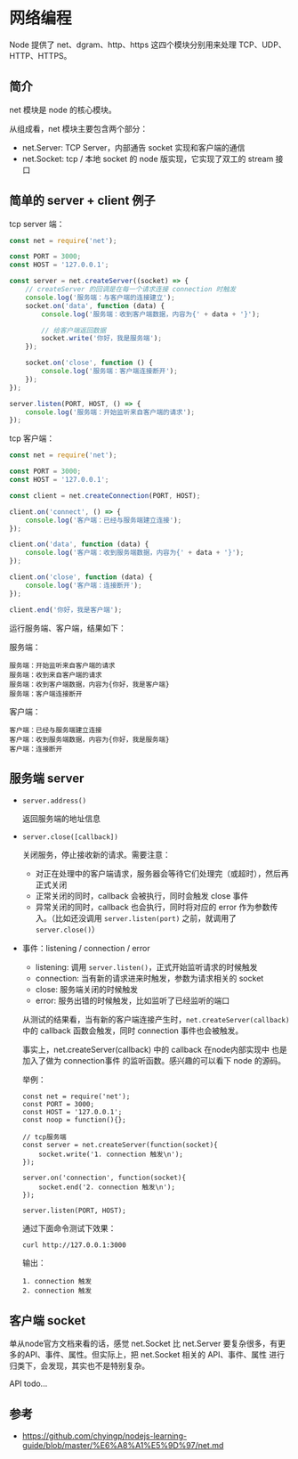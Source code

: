 # 网络编程

Node 提供了 net、dgram、http、https 这四个模块分别用来处理 TCP、UDP、HTTP、HTTPS。

## 简介

net 模块是 node 的核心模块。

从组成看，net 模块主要包含两个部分：

+   net.Server: TCP Server，内部通告 socket 实现和客户端的通信
+   net.Socket: tcp / 本地 socket 的 node 版实现，它实现了双工的 stream 接口

## 简单的 server + client 例子

tcp server 端：

```javascript
const net = require('net');

const PORT = 3000;
const HOST = '127.0.0.1';

const server = net.createServer((socket) => {
    // createServer 的回调是在每一个请求连接 connection 时触发
    console.log('服务端：与客户端的连接建立');
    socket.on('data', function (data) {
        console.log('服务端：收到客户端数据，内容为{' + data + '}');

        // 给客户端返回数据
        socket.write('你好，我是服务端');
    });

    socket.on('close', function () {
        console.log('服务端：客户端连接断开');
    });
});

server.listen(PORT, HOST, () => {
    console.log('服务端：开始监听来自客户端的请求');
});
```

tcp 客户端：

```javascript
const net = require('net');

const PORT = 3000;
const HOST = '127.0.0.1';

const client = net.createConnection(PORT, HOST);

client.on('connect', () => {
    console.log('客户端：已经与服务端建立连接');
});

client.on('data', function (data) {
    console.log('客户端：收到服务端数据，内容为{' + data + '}');
});

client.on('close', function (data) {
    console.log('客户端：连接断开');
});

client.end('你好，我是客户端');
```

运行服务端、客户端，结果如下：

服务端：

```
服务端：开始监听来自客户端的请求
服务端：收到来自客户端的请求
服务端：收到客户端数据，内容为{你好，我是客户端}
服务端：客户端连接断开
```

客户端：

```
客户端：已经与服务端建立连接
客户端：收到服务端数据，内容为{你好，我是服务端}
客户端：连接断开
```

## 服务端 server

+   `server.address()`

    返回服务端的地址信息

+   `server.close([callback])`

    关闭服务，停止接收新的请求。需要注意：

    +   对正在处理中的客户端请求，服务器会等待它们处理完（或超时），然后再正式关闭
    +   正常关闭的同时，callback 会被执行，同时会触发 close 事件
    +   异常关闭的同时，callback 也会执行，同时将对应的 error 作为参数传入。（比如还没调用 `server.listen(port)` 之前，就调用了 `server.close()`）

+   事件：listening / connection / error
 
    +   listening: 调用 `server.listen()`，正式开始监听请求的时候触发
    +   connection: 当有新的请求进来时触发，参数为请求相关的 socket
    +   close: 服务端关闭的时候触发
    +   error: 服务出错的时候触发，比如监听了已经监听的端口

    从测试的结果看，当有新的客户端连接产生时，`net.createServer(callback)` 中的 callback 函数会触发，同时 connection 事件也会被触发。

    事实上，net.createServer(callback) 中的 callback 在node内部实现中 也是加入了做为 connection事件 的监听函数。感兴趣的可以看下 node 的源码。

    举例：

    ```
    const net = require('net');
    const PORT = 3000;
    const HOST = '127.0.0.1';
    const noop = function(){};

    // tcp服务端
    const server = net.createServer(function(socket){
        socket.write('1. connection 触发\n');
    });

    server.on('connection', function(socket){
        socket.end('2. connection 触发\n');
    });

    server.listen(PORT, HOST);
    ```

    通过下面命令测试下效果：

    ```
    curl http://127.0.0.1:3000
    ```

    输出：

    ```
    1. connection 触发
    2. connection 触发
    ```

## 客户端 socket

单从node官方文档来看的话，感觉 net.Socket 比 net.Server 要复杂很多，有更多的API、事件、属性。但实际上，把 net.Socket 相关的 API、事件、属性 进行归类下，会发现，其实也不是特别复杂。

API todo...

## 参考

+   https://github.com/chyingp/nodejs-learning-guide/blob/master/%E6%A8%A1%E5%9D%97/net.md